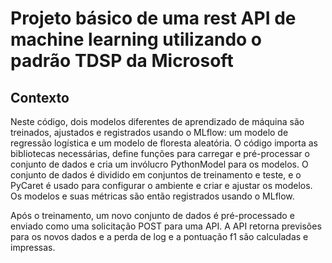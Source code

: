 # Projeto básico de uma rest API de machine learning utilizando o padrão TDSP da Microsoft

## Contexto

Neste código, dois modelos diferentes de aprendizado de máquina são treinados, ajustados e registrados usando o MLflow: um modelo de regressão logística e um modelo de floresta aleatória. O código importa as bibliotecas necessárias, define funções para carregar e pré-processar o conjunto de dados e cria um invólucro PythonModel para os modelos. O conjunto de dados é dividido em conjuntos de treinamento e teste, e o PyCaret é usado para configurar o ambiente e criar e ajustar os modelos. Os modelos e suas métricas são então registrados usando o MLflow.

Após o treinamento, um novo conjunto de dados é pré-processado e enviado como uma solicitação POST para uma API. A API retorna previsões para os novos dados e a perda de log e a pontuação f1 são calculadas e impressas.
